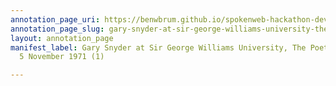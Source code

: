 ```yaml
---
annotation_page_uri: https://benwbrum.github.io/spokenweb-hackathon-development/annotations/gary-snyder-at-sir-george-williams-university-the-poetry-series-5-november-1971-1--canvas-1-toc.json
annotation_page_slug: gary-snyder-at-sir-george-williams-university-the-poetry-series-5-november-1971-1--canvas-1-toc
layout: annotation_page
manifest_label: Gary Snyder at Sir George Williams University, The Poetry Series,
  5 November 1971 (1)

---
```

